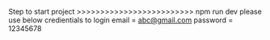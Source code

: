 Step to start project >>>>>>>>>>>>>>>>>>>>>>>>>
npm run dev
please use below credientials to login
email = abc@gmail.com
password = 12345678
